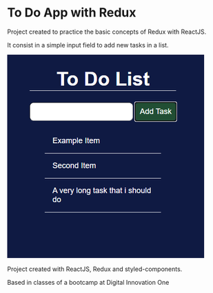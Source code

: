 # To Do App with Redux

Project created to practice the basic concepts of Redux with ReactJS.

It consist in a simple input field to add new tasks in a list.

![screenshot](./screenshot.png) 



Project created with ReactJS, Redux and styled-components.

Based in classes of a bootcamp at Digital Innovation One
